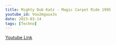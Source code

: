 ```yaml
---
title: Mighty Dub Katz - Magic Carpet Ride 1995
youtube_id: Voo2mguux3s
date: 2023-03-14
tags: [Techno]
---
```


[Youtube Link](https://www.youtube.com/watch?v=Voo2mguux3s)
